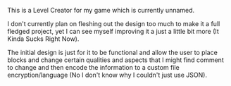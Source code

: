 This is a Level Creator for my game which is currently unnamed.

I don't currently plan on fleshing out the design too much to make it a full fledged project, yet I can see myself improving it a just a little bit more (It Kinda Sucks Right Now).

The initial design is just for it to be functional and allow the user to place blocks and change certain qualities and aspects that I might find comment to change and then encode the information to a custom file encryption/language (No I don't know why I couldn't just use JSON).
